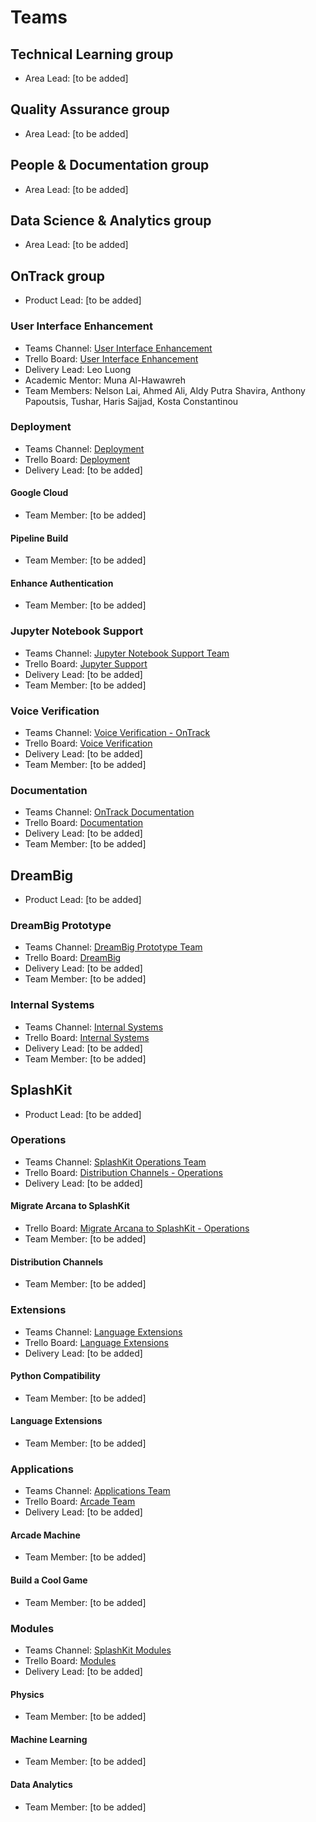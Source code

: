 # Teams

## Technical Learning group

- Area Lead: [to be added]

## Quality Assurance group

- Area Lead: [to be added]

## People & Documentation group

- Area Lead: [to be added]

## Data Science & Analytics group

- Area Lead: [to be added]

## OnTrack group

- Product Lead: [to be added]

### User Interface Enhancement

- Teams Channel:
  [User Interface Enhancement](https://teams.microsoft.com/_?tenantId=d02378ec-1688-46d5-8540-1c28b5f470f6#/school/conversations/Front%20End%20Migration?groupId=0e15669c-3f66-49aa-b023-640fe1dda2e0&threadId=19:40cc53f7f52d42cd8d15bddad593aa01@thread.tacv2&ctx=channel)
- Trello Board: [User Interface Enhancement](https://trello.com/b/pFPgCaIo/front-end-migration)
- Delivery Lead: Leo Luong
- Academic Mentor: Muna Al-Hawawreh
- Team Members: Nelson Lai, Ahmed Ali, Aldy Putra Shavira, Anthony Papoutsis, Tushar, Haris Sajjad,
  Kosta Constantinou

### Deployment

- Teams Channel:
  [Deployment](https://teams.microsoft.com/_?tenantId=d02378ec-1688-46d5-8540-1c28b5f470f6#/school/conversations/Deployment?groupId=0e15669c-3f66-49aa-b023-640fe1dda2e0&threadId=19:42df0a88caed442a867bc8c41c25416d@thread.tacv2&ctx=channel)
- Trello Board: [Deployment](https://trello.com/b/dI1yx9A1/deployment)
- Delivery Lead: [to be added]

#### Google Cloud

- Team Member: [to be added]

#### Pipeline Build

- Team Member: [to be added]

#### Enhance Authentication

- Team Member: [to be added]

### Jupyter Notebook Support

- Teams Channel:
  [Jupyter Notebook Support Team](https://teams.microsoft.com/_?tenantId=d02378ec-1688-46d5-8540-1c28b5f470f6#/school/conversations/General?threadId=19:TfS2kJmJ0HXihVO4_9pXuxrzAN_4em5uQgIvQByzhWQ1@thread.tacv2&ctx=channel)
- Trello Board: [Jupyter Support](https://trello.com/b/3lWJEuDQ/jupyter-sypport)
- Delivery Lead: [to be added]
- Team Member: [to be added]

### Voice Verification

- Teams Channel:
  [Voice Verification - OnTrack](https://teams.microsoft.com/_?tenantId=d02378ec-1688-46d5-8540-1c28b5f470f6#/school/conversations/Voice%20Verification%20-%20OnTrack?groupId=0e15669c-3f66-49aa-b023-640fe1dda2e0&threadId=19:ea448ec4e26449a5b74e0d6dc9be71f4@thread.tacv2&ctx=channel)
- Trello Board: [Voice Verification](https://trello.com/b/lkRdh1Fp/voice-verification)
- Delivery Lead: [to be added]
- Team Member: [to be added]

### Documentation

- Teams Channel:
  [OnTrack Documentation](https://teams.microsoft.com/l/channel/19%3arhz4yutH2rF0sJU-xbcqAIS-tZ59n3j2c5LMzqDdicA1%40thread.tacv2/General?groupId=215e9f4e-95e6-4a1a-84b7-489f22d4ecae&tenantId=d02378ec-1688-46d5-8540-1c28b5f470f6)
- Trello Board: [Documentation](https://trello.com/b/FHz8evJG/documentation)
- Delivery Lead: [to be added]
- Team Member: [to be added]

## DreamBig

- Product Lead: [to be added]

### DreamBig Prototype

- Teams Channel:
  [DreamBig Prototype Team](https://teams.microsoft.com/_?tenantId=d02378ec-1688-46d5-8540-1c28b5f470f6#/school/conversations/DreamBig%20Prototype%20Team?groupId=0e15669c-3f66-49aa-b023-640fe1dda2e0&threadId=19:71cf013320fb430db1e7427d9d7d61ad@thread.tacv2&ctx=channel)
- Trello Board: [DreamBig](https://trello.com/b/5hGRqxJO/dreambig)
- Delivery Lead: [to be added]
- Team Member: [to be added]

### Internal Systems

- Teams Channel:
  [Internal Systems](https://teams.microsoft.com/_?tenantId=d02378ec-1688-46d5-8540-1c28b5f470f6#/school/conversations/Internal%20Systems?groupId=0e15669c-3f66-49aa-b023-640fe1dda2e0&threadId=19:8778e877fdca4e899c42d52b1b1ead32@thread.tacv2&ctx=channel)
- Trello Board: [Internal Systems](https://trello.com/b/Y3chllnR/internal-systems)
- Delivery Lead: [to be added]
- Team Member: [to be added]

## SplashKit

- Product Lead: [to be added]

### Operations

- Teams Channel:
  [SplashKit Operations Team](https://teams.microsoft.com/_?tenantId=d02378ec-1688-46d5-8540-1c28b5f470f6#/school/conversations/SplashKit%20Operations%20Team?groupId=0e15669c-3f66-49aa-b023-640fe1dda2e0&threadId=19:845469c493864784b3de109e2da8060b@thread.tacv2&ctx=channel)
- Trello Board:
  [Distribution Channels - Operations](https://trello.com/b/uDYt4NJB/distribution-channels-operations)
- Delivery Lead: [to be added]

#### Migrate Arcana to SplashKit

- Trello Board:
  [Migrate Arcana to SplashKit - Operations](https://trello.com/b/23WxTlXO/migrate-arcana-to-splashkit-operations)
- Team Member: [to be added]

#### Distribution Channels

- Team Member: [to be added]

### Extensions

- Teams Channel:
  [Language Extensions](https://teams.microsoft.com/_?tenantId=d02378ec-1688-46d5-8540-1c28b5f470f6#/school/conversations/Language%20Extensions?threadId=19:b7feb53773244946936db2ee9df315f4@thread.tacv2&ctx=channel)
- Trello Board: [Language Extensions](https://trello.com/b/xIVeBYwU/language-extensions)
- Delivery Lead: [to be added]

#### Python Compatibility

- Team Member: [to be added]

#### Language Extensions

- Team Member: [to be added]

### Applications

- Teams Channel:
  [Applications Team](https://teams.microsoft.com/_?tenantId=d02378ec-1688-46d5-8540-1c28b5f470f6#/school/conversations/Applications%20Team?threadId=19:1a52251788de42edbda8153f1913bd90@thread.tacv2&ctx=channel)
- Trello Board: [Arcade Team](https://trello.com/b/cnMs1BW6/arcade-team)
- Delivery Lead: [to be added]

#### Arcade Machine

- Team Member: [to be added]

#### Build a Cool Game

- Team Member: [to be added]

### Modules

- Teams Channel:
  [SplashKit Modules](https://teams.microsoft.com/_?tenantId=d02378ec-1688-46d5-8540-1c28b5f470f6#/school/conversations/SplashKit%20Modules?groupId=0e15669c-3f66-49aa-b023-640fe1dda2e0&threadId=19:3abb0a52353b436db927e16d3c152903@thread.tacv2&ctx=channel)
- Trello Board: [Modules](https://trello.com/b/SKqf30oS/modules)
- Delivery Lead: [to be added]

#### Physics

- Team Member: [to be added]

#### Machine Learning

- Team Member: [to be added]

#### Data Analytics

- Team Member: [to be added]
